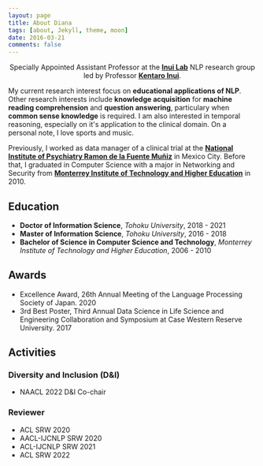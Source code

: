 ```yaml
---
layout: page
title: About Diana
tags: [about, Jekyll, theme, moon]
date: 2016-03-21
comments: false
---
```

    
<center>Specially Appointed Assistant Professor at the <a href="https://www.nlp.ecei.tohoku.ac.jp/" target="_blank"><b>Inui Lab</b></a> NLP research group led by Professor <a href="http://www.cl.ecei.tohoku.ac.jp/~inui/" target="_blank"><b>Kentaro Inui</b></a>.</center>

My current research interest focus on **educational applications of NLP**. Other research interests include **knowledge acquisition** for **machine reading comprehension** and **question answering**, particulary when **common sense knowledge** is required. I am also interested in temporal reasoning, especially on it's application to the clinical domain. On a personal note, I love sports and music.

Previously, I worked as data manager of a clinical trial at the <a href="https://mentalhealth.apec.org/partners/mexico/mexico-ram%C3%B3n-de-la-fuente-mu%C3%B1iz-national-institute-psychiatry" target="_blank"><b>National Institute of Psychiatry Ramon de la Fuente Muñiz</b></a> in Mexico City. Before that, I graduated in Computer Science with a major in Networking and Security from <a href="https://tec.mx/en/ciudad-de-mexico" target="_blank"><b>Monterrey Institute of Technology and Higher Education</b></a> in 2010.

## Education
* **Doctor of Information Science**, *Tohoku University*, 2018 - 2021
* **Master of Information Science**, *Tohoku University*, 2016 - 2018
* **Bachelor of Science in Computer Science and Technology**, *Monterrey Institute of Technology and Higher Education*, 2006 - 2010

## Awards
* Excellence Award, 26th Annual Meeting of the Language Processing Society of Japan. 2020
* 3rd Best Poster, Third Annual Data Science in Life Science and Engineering Collaboration and Symposium at Case Western Reserve University. 2017

## Activities
### Diversity and Inclusion (D&I)
* NAACL 2022 D&I Co-chair

### Reviewer
* ACL SRW 2020
* AACL-IJCNLP SRW 2020
* ACL-IJCNLP SRW 2021
* ACL SRW 2022
